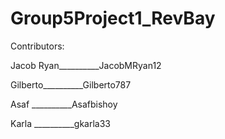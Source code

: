 # Group5Project1_RevBay

Contributors:

Jacob Ryan__________JacobMRyan12

Gilberto__________Gilberto787

Asaf 	__________Asafbishoy

Karla 	__________gkarla33
